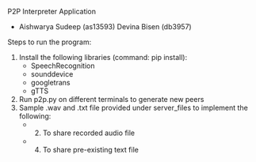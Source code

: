 P2P Interpreter Application 
- Aishwarya Sudeep (as13593) Devina Bisen (db3957)

Steps to run the program:

1. Install the following libraries (command: pip install):
    - SpeechRecognition
    - sounddevice
    - googletrans
    - gTTS
2. Run p2p.py on different terminals to generate new peers
3. Sample .wav and .txt file provided under server_files to implement the following:
    - 2. To share recorded audio file 
    - 4. To share pre-existing text file
